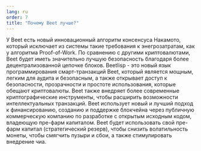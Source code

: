 ```yaml
---
lang: ru
order: 7
title: "Почему Beet лучше?"
---
```


У Beet есть новый инновационный алгоритм консенсуса Накамото, который исключает из системы такие требования к энегрозатратам, как у алгоритма Proof-of-Work. По сравнению с другими криптовалютами, Beet будет иметь значительно лучшую безопасность благодаря более децентрализованной цепочке блоков. Beetlisp - это новый язык программирования смарт-транзакций Beet, который является мощным, легким для аудита и безопасным, а также открывает доступ к безопасности, прозрачности и простоте использования, которые обещают криптовалюты. Beet также внедряет более современные криптографические инструменты, чтобы расширить возможности интеллектуальных транзакций. Beet использует новый и лучший подход к финансированию, созданию и поддержке блокчейна через публичную коммерческую компанию по разработке с открытым исходным кодом, владеющую пре-фарм капиталом. Beet будет использовать свой пре-фарм капитал (стратегический резерв), чтобы снизить волатильность монеты, чтобы смягчить пузыри и сбои, а также стимулировать внедрение чиа.
